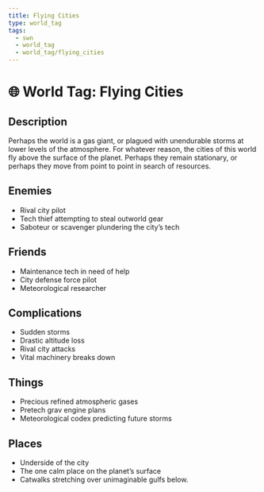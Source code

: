```yaml
---
title: Flying Cities
type: world_tag
tags:
  - swn
  - world_tag
  - world_tag/flying_cities
---
```

# 🌐 World Tag: Flying Cities

## Description
Perhaps the world is a gas giant, or plagued with unendurable storms at lower levels of the atmosphere. For whatever reason, the cities of this world fly above the surface of the planet. Perhaps they remain stationary, or perhaps they move from point to point in search of resources.
## Enemies
- Rival city pilot
- Tech thief attempting to steal outworld gear
- Saboteur or scavenger plundering the city’s tech

## Friends
- Maintenance tech in need of help
- City defense force pilot
- Meteorological researcher

## Complications
- Sudden storms
- Drastic altitude loss
- Rival city attacks
- Vital machinery breaks down

## Things
- Precious refined atmospheric gases
- Pretech grav engine plans
- Meteorological codex predicting future storms

## Places
- Underside of the city
- The one calm place on the planet’s surface
- Catwalks stretching over unimaginable gulfs below.

